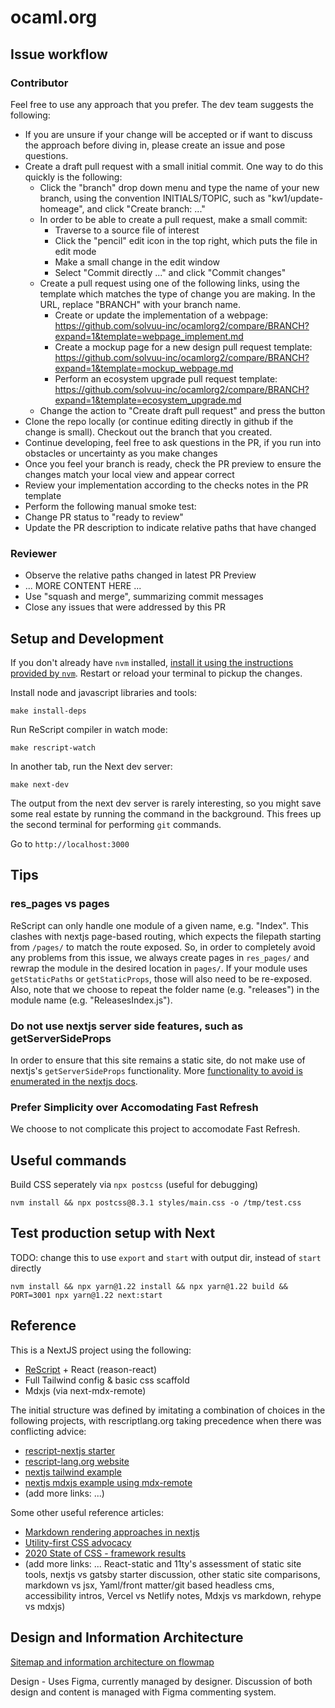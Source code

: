 # ocaml.org

## Issue workflow

### Contributor


Feel free to use any approach that you prefer. The dev team
suggests the following:
* If you are unsure if your change will be accepted or if want to discuss the
approach before diving in, please create an issue and pose questions.
* Create a draft pull request with a small initial commit. One way to do this quickly is the following:
  * Click the "branch" drop down menu and type the name of your new branch, using the convention INITIALS/TOPIC, such as "kw1/update-homeage", and click "Create branch: ..."
  * In order to be able to create a pull request, make a small commit:
      * Traverse to a source file of interest
      * Click the "pencil" edit icon in the top right, which puts the file in edit mode
      * Make a small change in the edit window
      * Select "Commit directly ..." and click "Commit changes"
  * Create a pull request using one of the following links, using the template which matches the type of change you are making. In the URL, replace "BRANCH" with your branch name.
       * Create or update the implementation of a webpage: https://github.com/solvuu-inc/ocamlorg2/compare/BRANCH?expand=1&template=webpage_implement.md 
       * Create a mockup page for a new design pull request template: https://github.com/solvuu-inc/ocamlorg2/compare/BRANCH?expand=1&template=mockup_webpage.md
       * Perform an ecosystem upgrade pull request template: https://github.com/solvuu-inc/ocamlorg2/compare/BRANCH?expand=1&template=ecosystem_upgrade.md
  * Change the action to "Create draft pull request" and press the button
* Clone the repo locally (or continue editing directly in github if the change is small). Checkout
out the branch that you created.
* Continue developing, feel free to ask questions in
the PR, if you run into obstacles or uncertainty as you make changes
* Once you feel your branch is ready, check the PR preview to ensure the changes
match your local view and appear correct
* Review your implementation according to the checks notes in the PR template
* Perform the following manual smoke test: 
* Change PR status to "ready to review"
* Update the PR description to indicate relative paths that have changed

### Reviewer

* Observe the relative paths changed in latest PR Preview
* ... MORE CONTENT HERE ...
* Use "squash and merge", summarizing commit messages
* Close any issues that were addressed by this PR

## Setup and Development

If you don't already have `nvm` installed, [install it using the instructions
provided by `nvm`](https://github.com/nvm-sh/nvm#installing-and-updating). Restart
or reload your terminal to pickup the changes.

Install node and javascript libraries and tools:

```
make install-deps
```

Run ReScript compiler in watch mode:

```
make rescript-watch
```

In another tab, run the Next dev server:

```
make next-dev
```

The output from the next dev server is rarely interesting, so you might save some
real estate by running the command in the background. This frees up the second terminal for performing `git` commands.

Go to `http://localhost:3000`

## Tips

### res_pages vs pages

ReScript can only handle one module of a given name, e.g. "Index". This clashes with nextjs
page-based routing, which expects the filepath starting from `/pages/` to match
the route exposed. So, in order to completely avoid any problems from this issue,
we always create pages in `res_pages/` and rewrap the module in the desired location
in `pages/`. If your module uses `getStaticPaths` or `getStaticProps`, those will also
need to be re-exposed. Also, note that we choose to repeat the folder name (e.g. "releases") 
in the module name (e.g. "ReleasesIndex.js").

### Do not use nextjs server side features, such as getServerSideProps

In order to ensure that this site remains a static site, do not make use of nextjs's
`getServerSideProps` functionality. More [functionality to avoid is enumerated in the nextjs docs](https://nextjs.org/docs/advanced-features/static-html-export#caveats).

### Prefer Simplicity over Accomodating Fast Refresh

We choose to not complicate this project to accomodate Fast Refresh.


## Useful commands

Build CSS seperately via `npx postcss` (useful for debugging)

```
nvm install && npx postcss@8.3.1 styles/main.css -o /tmp/test.css
```

## Test production setup with Next

TODO: change this to use `export` and `start` with output dir, instead of `start` directly
```
nvm install && npx yarn@1.22 install && npx yarn@1.22 build && PORT=3001 npx yarn@1.22 next:start
```

## Reference

This is a NextJS project using the following:

- [ReScript](https://rescript-lang.org) + React (reason-react)
- Full Tailwind config & basic css scaffold
- Mdxjs (via next-mdx-remote)

The initial structure was defined by imitating a combination of choices in the following projects, with
rescriptlang.org taking precedence when there was conflicting advice:

- [rescript-nextjs starter](https://github.com/ryyppy/rescript-nextjs-template)
- [rescript-lang.org website](https://github.com/reason-association/rescript-lang.org)
- [nextjs tailwind example](https://github.com/vercel/next.js/tree/canary/examples/with-tailwindcss)
- [nextjs mdxjs example using mdx-remote](https://github.com/vercel/next.js/tree/canary/examples/with-mdx-remote)
- (add more links: ...)

Some other useful reference articles:
- [Markdown rendering approaches in nextjs](https://nextjs.org/blog/markdown)
- [Utility-first CSS advocacy](https://www.swyx.io/why-tailwind/)
- [2020 State of CSS - framework results](https://2020.stateofcss.com/en-US/technologies/css-frameworks/)
- (add more links: ... React-static and 11ty's assessment of static site tools, 
nextjs vs gatsby starter discussion, other static site comparisons, markdown vs jsx, 
Yaml/front matter/git based headless cms, accessibility intros, Vercel vs Netlify notes, 
Mdxjs vs markdown, rehype vs mdxjs)

## Design and Information Architecture

[Sitemap and information architecture on flowmap](https://app.flowmapp.com/share/6e5eeb4573f9e110ac779691fee85422/sitemap/)

Design - Uses Figma, currently managed by designer. Discussion of both design and content is managed with Figma commenting system.
